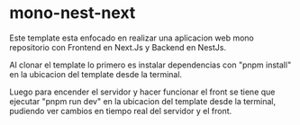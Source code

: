# mono-nest-next

Este template esta enfocado en realizar una aplicacion web mono repositorio con Frontend en Next.Js y Backend en NestJs.

Al clonar el template lo primero es instalar dependencias con "pnpm install" en la ubicacion del template desde la terminal.

Luego para encender el servidor y hacer funcionar el front se tiene que ejecutar "pnpm run dev" en la ubicacion del template desde la terminal, pudiendo ver cambios en tiempo real del servidor y el front.